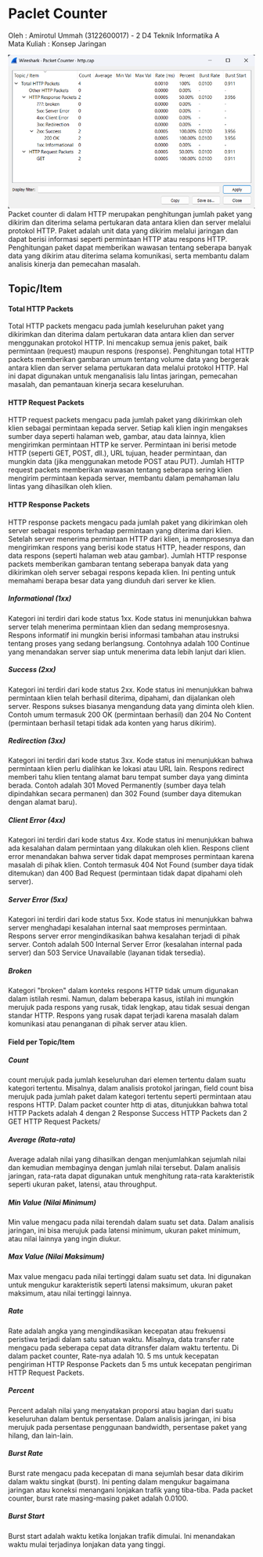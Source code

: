 # Paclet Counter
Oleh  :
Amirotul Ummah (3122600017) - 2 D4 Teknik Informatika A <br>
Mata Kuliah  :
Konsep Jaringan

![alt text](https://github.com/AmirotulUmmah/Konsep-Jaringan/blob/main/assets/packetcounter.png?raw=true)
Packet counter di dalam HTTP merupakan penghitungan jumlah paket yang dikirim dan diterima selama pertukaran data antara klien dan server melalui protokol HTTP. Paket adalah unit data yang dikirim melalui jaringan dan dapat berisi informasi seperti permintaan HTTP atau respons HTTP. Penghitungan paket dapat memberikan wawasan tentang seberapa banyak data yang dikirim atau diterima selama komunikasi, serta membantu dalam analisis kinerja dan pemecahan masalah.

## Topic/Item
#### Total HTTP Packets
Total HTTP packets mengacu pada jumlah keseluruhan paket yang dikirimkan dan diterima dalam pertukaran data antara klien dan server menggunakan protokol HTTP. Ini mencakup semua jenis paket, baik permintaan (request) maupun respons (response). Penghitungan total HTTP packets memberikan gambaran umum tentang volume data yang bergerak antara klien dan server selama pertukaran data melalui protokol HTTP. Hal ini dapat digunakan untuk menganalisis lalu lintas jaringan, pemecahan masalah, dan pemantauan kinerja secara keseluruhan.

#### HTTP Request Packets
HTTP request packets mengacu pada jumlah paket yang dikirimkan oleh klien sebagai permintaan kepada server. Setiap kali klien ingin mengakses sumber daya seperti halaman web, gambar, atau data lainnya, klien mengirimkan permintaan HTTP ke server. Permintaan ini berisi metode HTTP (seperti GET, POST, dll.), URL tujuan, header permintaan, dan mungkin data (jika menggunakan metode POST atau PUT). Jumlah HTTP request packets memberikan wawasan tentang seberapa sering klien mengirim permintaan kepada server, membantu dalam pemahaman lalu lintas yang dihasilkan oleh klien.

#### HTTP Response Packets
HTTP response packets mengacu pada jumlah paket yang dikirimkan oleh server sebagai respons terhadap permintaan yang diterima dari klien. Setelah server menerima permintaan HTTP dari klien, ia memprosesnya dan mengirimkan respons yang berisi kode status HTTP, header respons, dan data respons (seperti halaman web atau gambar). Jumlah HTTP response packets memberikan gambaran tentang seberapa banyak data yang dikirimkan oleh server sebagai respons kepada klien. Ini penting untuk memahami berapa besar data yang diunduh dari server ke klien.

##### Informational (1xx)
Kategori ini terdiri dari kode status 1xx. Kode status ini menunjukkan bahwa server telah menerima permintaan klien dan sedang memprosesnya. Respons informatif ini mungkin berisi informasi tambahan atau instruksi tentang proses yang sedang berlangsung. Contohnya adalah 100 Continue yang menandakan server siap untuk menerima data lebih lanjut dari klien.

##### Success (2xx)
Kategori ini terdiri dari kode status 2xx. Kode status ini menunjukkan bahwa permintaan klien telah berhasil diterima, dipahami, dan dijalankan oleh server. Respons sukses biasanya mengandung data yang diminta oleh klien. Contoh umum termasuk 200 OK (permintaan berhasil) dan 204 No Content (permintaan berhasil tetapi tidak ada konten yang harus dikirim).

##### Redirection (3xx)
Kategori ini terdiri dari kode status 3xx. Kode status ini menunjukkan bahwa permintaan klien perlu dialihkan ke lokasi atau URL lain. Respons redirect memberi tahu klien tentang alamat baru tempat sumber daya yang diminta berada. Contoh adalah 301 Moved Permanently (sumber daya telah dipindahkan secara permanen) dan 302 Found (sumber daya ditemukan dengan alamat baru).

##### Client Error (4xx)
Kategori ini terdiri dari kode status 4xx. Kode status ini menunjukkan bahwa ada kesalahan dalam permintaan yang dilakukan oleh klien. Respons client error menandakan bahwa server tidak dapat memproses permintaan karena masalah di pihak klien. Contoh termasuk 404 Not Found (sumber daya tidak ditemukan) dan 400 Bad Request (permintaan tidak dapat dipahami oleh server).

##### Server Error (5xx)
Kategori ini terdiri dari kode status 5xx. Kode status ini menunjukkan bahwa server menghadapi kesalahan internal saat memproses permintaan. Respons server error mengindikasikan bahwa kesalahan terjadi di pihak server. Contoh adalah 500 Internal Server Error (kesalahan internal pada server) dan 503 Service Unavailable (layanan tidak tersedia).

##### Broken
Kategori "broken" dalam konteks respons HTTP tidak umum digunakan dalam istilah resmi. Namun, dalam beberapa kasus, istilah ini mungkin merujuk pada respons yang rusak, tidak lengkap, atau tidak sesuai dengan standar HTTP. Respons yang rusak dapat terjadi karena masalah dalam komunikasi atau penanganan di pihak server atau klien.

#### Field per Topic/Item
##### Count
count merujuk pada jumlah keseluruhan dari elemen tertentu dalam suatu kategori tertentu. Misalnya, dalam analisis protokol jaringan, field count bisa merujuk pada jumlah paket dalam kategori tertentu seperti permintaan atau respons HTTP. Dalam packet counter http di atas, ditunjukkan bahwa total HTTP Packets adalah 4 dengan 2 Response Success HTTP Packets dan 2 GET HTTP Request Packets/

##### Average (Rata-rata)
Average adalah nilai yang dihasilkan dengan menjumlahkan sejumlah nilai dan kemudian membaginya dengan jumlah nilai tersebut. Dalam analisis jaringan, rata-rata dapat digunakan untuk menghitung rata-rata karakteristik seperti ukuran paket, latensi, atau throughput.

##### Min Value (Nilai Minimum)
Min value mengacu pada nilai terendah dalam suatu set data. Dalam analisis jaringan, ini bisa merujuk pada latensi minimum, ukuran paket minimum, atau nilai lainnya yang ingin diukur.

##### Max Value (Nilai Maksimum)
Max value mengacu pada nilai tertinggi dalam suatu set data. Ini digunakan untuk mengukur karakteristik seperti latensi maksimum, ukuran paket maksimum, atau nilai tertinggi lainnya.

##### Rate
Rate adalah angka yang mengindikasikan kecepatan atau frekuensi peristiwa terjadi dalam satu satuan waktu. Misalnya, data transfer rate mengacu pada seberapa cepat data ditransfer dalam waktu tertentu. Di dalam packet counter, Rate-nya adalah 10. 5 ms untuk kecepatan pengiriman HTTP Response Packets dan 5 ms untuk kecepatan pengiriman HTTP Request Packets. 

##### Percent
Percent adalah nilai yang menyatakan proporsi atau bagian dari suatu keseluruhan dalam bentuk persentase. Dalam analisis jaringan, ini bisa merujuk pada persentase penggunaan bandwidth, persentase paket yang hilang, dan lain-lain.

##### Burst Rate
Burst rate mengacu pada kecepatan di mana sejumlah besar data dikirim dalam waktu singkat (burst). Ini penting dalam mengukur bagaimana jaringan atau koneksi menangani lonjakan trafik yang tiba-tiba. Pada packet counter, burst rate masing-masing paket adalah 0.0100.

##### Burst Start
Burst start adalah waktu ketika lonjakan trafik dimulai. Ini menandakan waktu mulai terjadinya lonjakan data yang tinggi.
